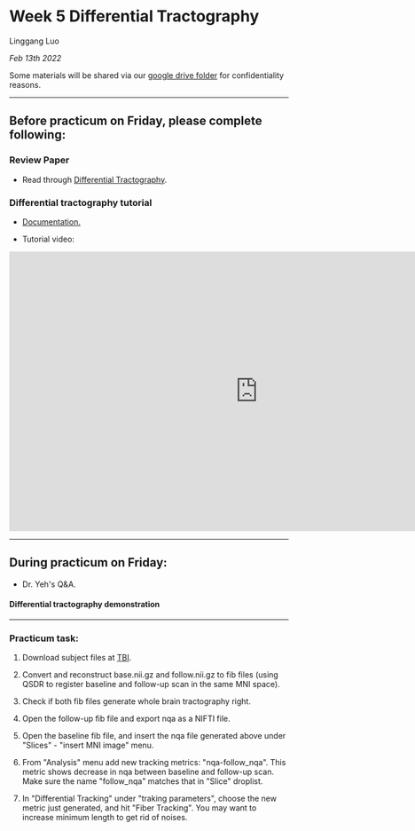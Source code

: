 # Week 5 Differential Tractography

Linggang Luo

*Feb 13th 2022*

Some materials will be shared via our [google drive folder](https://drive.google.com/drive/folders/12XGKtBVUb7i-uW_LSkMERFRhP7S95OrQ?usp=sharing) for confidentiality reasons.


---


## Before practicum on Friday, please complete following:

### Review Paper

- Read through [Differential Tractography](Materials/paper/differential_tractography.pdf).

### Differential tractography tutorial

- [Documentation.](https://dsi-studio.labsolver.org/doc/gui_t3_dt.html)

- Tutorial video:
<iframe width="896" height="504" src="https://www.youtube.com/embed/EWOGQ3QTrnw" title="YouTube video player" frameborder="0" allow="accelerometer; autoplay; clipboard-write; encrypted-media; gyroscope; picture-in-picture" allowfullscreen></iframe>


---


## During practicum on Friday:

- Dr. Yeh's Q&A.

#### Differential tractography demonstration


---


### Practicum task: 


1. Download subject files at [TBI](https://drive.google.com/drive/folders/1Dj59qTblO96Q2xDKaEjtsghMuT8FYE54).

2. Convert and reconstruct base.nii.gz and follow.nii.gz to fib files (using QSDR to register baseline and follow-up scan in the same MNI space).

3. Check if both fib files generate whole brain tractography right.

4. Open the follow-up fib file and export nqa as a NIFTI file.

5. Open the baseline fib file, and insert the nqa file generated above under "Slices" - "insert MNI image" menu.

6. From "Analysis" menu add new tracking metrics: "nqa-follow_nqa". This metric shows decrease in nqa between baseline and follow-up scan. Make sure the name "follow_nqa" matches that in "Slice" droplist.

7. In "Differential Tracking" under "traking parameters", choose the new metric just generated, and hit "Fiber Tracking". You may want to increase minimum length to get rid of noises.